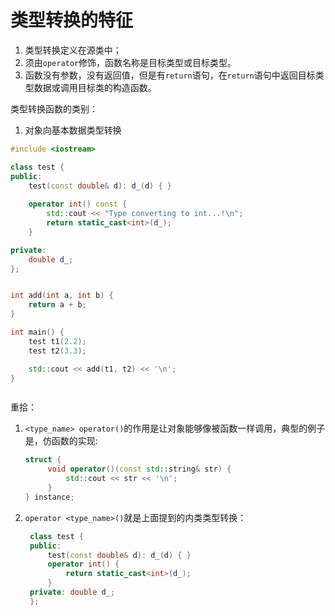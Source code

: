 



# 类型转换的特征


1. 类型转换定义在源类中；
2. 须由`operator`修饰，函数名称是目标类型或目标类型。
3. 函数没有参数，没有返回值，但是有`return`语句，在`return`语句中返回目标类型数据或调用目标类的构造函数。

类型转换函数的类别：
1. 对象向基本数据类型转换
```C++
#include <iostream>

class test {
public:
    test(const double& d): d_(d) { }
    
    operator int() const {
        std::cout << "Type converting to int...!\n";
        return static_cast<int>(d_);
    }

private:
    double d_;
};


int add(int a, int b) {
    return a + b;
}

int main() {
    test t1(2.2);
    test t2(3.3);

    std::cout << add(t1, t2) << '\n';
}



```


重拾：
1. `<type_name> operator()`的作用是让对象能够像被函数一样调用，典型的例子是，仿函数的实现:
   ```C++
   struct {
        void operator()(const std::string& str) {
            std::cout << str << '\n';
        }
   } instance;
   ```

2. `operator <type_name>()`就是上面提到的内类类型转换：
   ```C++
    class test {
    public:
        test(const double& d): d_(d) { }
        operator int() {
            return static_cast<int>(d_);
        }
    private: double d_;
    };
   ```
